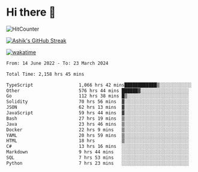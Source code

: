 # Hi there 👋

![HitCounter](https://hits.seeyoufarm.com/api/count/incr/badge.svg?url=https%3A%2F%2Fgithub.com%2Fashrhmn1212%2Fhit-counter)

<!-- ![Contribution Graph](https://github-readme-activity-graph.cyclic.app/graph?username=ashrhmn) -->


<!-- [![Top Langs](https://github-readme-stats.vercel.app/api/top-langs/?username=ashrhmn&layout=compact&theme=synthwave&langs_count=10&card_width=445)](https://github.com/anuraghazra/github-readme-stats) -->

[![Ashik's GitHub Streak](https://github-readme-streak-stats.herokuapp.com/?user=ashrhmn&theme=blood&fire=DD7F1C&background=151515&dates=9f9f9f&border=DD2727)](https://git.io/streak-stats)

<!-- ![Ashik's GitHub stats](https://github-readme-stats.vercel.app/api/?username=ashrhmn&show_icons=true&title_color=fff&icon_color=79ff97&text_color=9f9f9f&bg_color=151515) -->

[![wakatime](https://wakatime.com/badge/user/3df86613-ba63-4631-8e65-0ff18e7becad.svg)](https://wakatime.com/@3df86613-ba63-4631-8e65-0ff18e7becad)

<!--START_SECTION:waka-->

```txt
From: 14 June 2022 - To: 23 March 2024

Total Time: 2,158 hrs 45 mins

TypeScript                 1,066 hrs 42 mins████████████▒░░░░░░░░░░░░   49.41 %
Other                      576 hrs 44 mins ██████▓░░░░░░░░░░░░░░░░░░   26.72 %
Go                         112 hrs 38 mins █▒░░░░░░░░░░░░░░░░░░░░░░░   05.22 %
Solidity                   70 hrs 56 mins  ▓░░░░░░░░░░░░░░░░░░░░░░░░   03.29 %
JSON                       62 hrs 13 mins  ▓░░░░░░░░░░░░░░░░░░░░░░░░   02.88 %
JavaScript                 59 hrs 44 mins  ▓░░░░░░░░░░░░░░░░░░░░░░░░   02.77 %
Bash                       27 hrs 19 mins  ▒░░░░░░░░░░░░░░░░░░░░░░░░   01.27 %
Java                       23 hrs 46 mins  ▒░░░░░░░░░░░░░░░░░░░░░░░░   01.10 %
Docker                     22 hrs 9 mins   ▒░░░░░░░░░░░░░░░░░░░░░░░░   01.03 %
YAML                       20 hrs 59 mins  ▒░░░░░░░░░░░░░░░░░░░░░░░░   00.97 %
HTML                       18 hrs          ▒░░░░░░░░░░░░░░░░░░░░░░░░   00.83 %
C#                         13 hrs 16 mins  ░░░░░░░░░░░░░░░░░░░░░░░░░   00.62 %
Markdown                   9 hrs 44 mins   ░░░░░░░░░░░░░░░░░░░░░░░░░   00.45 %
SQL                        7 hrs 53 mins   ░░░░░░░░░░░░░░░░░░░░░░░░░   00.37 %
Python                     7 hrs 23 mins   ░░░░░░░░░░░░░░░░░░░░░░░░░   00.34 %
```

<!--END_SECTION:waka-->


<!--### Most Used Languages
<img src="https://wakatime.com/share/@ashrhmn/24ecb986-5bf8-4607-af7f-0aab08908d8c.png" />

### Favourite Tools
<img src="https://wakatime.com/share/@ashrhmn/f4e08015-f3bc-460a-9228-95a3ba11c604.png" />-->
